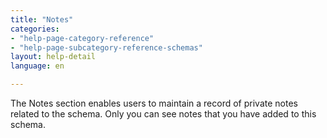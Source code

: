 ```yaml
---
title: "Notes"
categories:
- "help-page-category-reference"
- "help-page-subcategory-reference-schemas"
layout: help-detail
language: en

---
```


The Notes section enables users to maintain a record of private notes related to the schema. Only you can see notes that you have added to this schema. 
